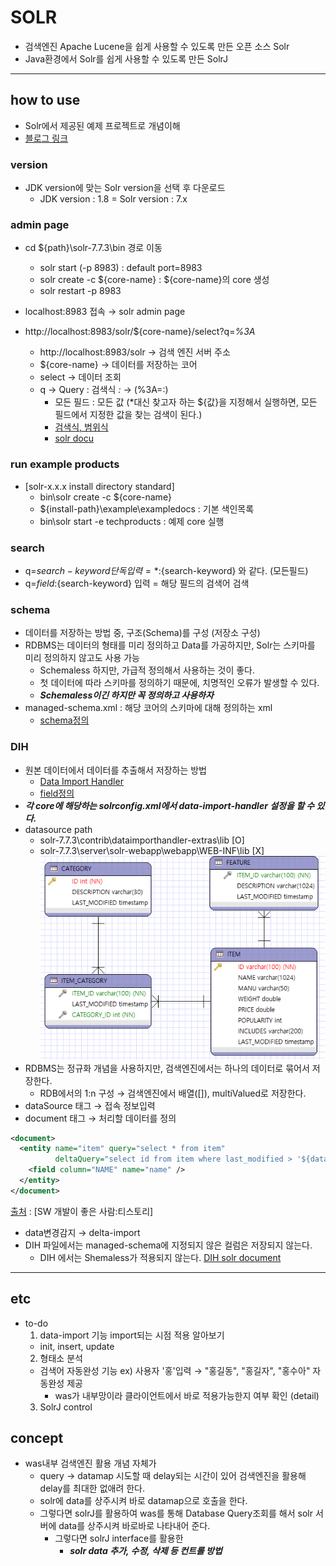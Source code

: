 # SOLR
- 검색엔진 Apache Lucene을 쉽게 사용할 수 있도록 만든 오픈 소스 Solr
- Java환경에서 Solr를 쉽게 사용할 수 있도록 만든 SolrJ

---

## how to use
- Solr에서 제공된 예제 프로젝트로 개념이해
- [블로그 링크](https://forest71.tistory.com/200) 

### version
- JDK version에 맞는 Solr version을 선택 후 다운로드
  - JDK version : 1.8 = Solr version : 7.x

### admin page 
- cd ${path}\solr-7.7.3\bin 경로 이동
  - solr start (-p 8983) : default port=8983
  - solr create -c ${core-name} : ${core-name}의 core 생성 
  - solr restart -p 8983
- localhost:8983 접속 → solr admin page

- http://localhost:8983/solr/${core-name}/select?q=*%3A*
  - http://localhost:8983/solr → 검색 엔진 서버 주소
  - ${core-name} → 데이터를 저장하는 코어
  - select → 데이터 조회
  - q → Query : 검색식 *:* → (%3A=:) 
    - 모든 필드 : 모든 값 (*대신 찾고자 하는 ${값}을 지정해서 실행하면, 모든 필드에서 지정한 값을 찾는 검색이 된다.)
    - [검색식, 범위식](https://forest71.tistory.com/201?category=628611)
    - [solr docu](https://www.solrtutorial.com/solr-query-syntax.html)
    
### run example products
- [solr-x.x.x install directory standard]
  - bin\solr create -c ${core-name}
  - ${install-path}\example\exampledocs : 기본 색인목록 
  - bin\solr start -e techproducts : 예제 core 실행

### search
- q=${search-keyword} 단독 입력 = *:${search-keyword} 와 같다. (모든필드)
- q=${field}:${search-keyword} 입력 = 해당 필드의 검색어 검색 

### schema
- 데이터를 저장하는 방법 중, 구조(Schema)를 구성 (저장소 구성)
- RDBMS는 데이터의 형태를 미리 정의하고 Data를 가공하지만, Solr는 스키마를 미리 정의하지 않고도 사용 가능
  - Schemaless 하지만, 가급적 정의해서 사용하는 것이 좋다.
  - 첫 데이터에 따라 스키마를 정의하기 때문에, 치명적인 오류가 발생할 수 있다. 
  - ***Schemaless이긴 하지만 꼭 정의하고 사용하자***
- managed-schema.xml : 해당 코어의 스키마에 대해 정의하는 xml
  - [schema정의](https://since.tistory.com/5)

### DIH
- 원본 데이터에서 데이터를 추출해서 저장하는 방법
  - [Data Import Handler](https://forest71.tistory.com/203?category=628611)
  - [field정의](https://m.blog.naver.com/PostView.naver?isHttpsRedirect=true&blogId=webmcr&logNo=220920656568)
- ***각 core에 해당하는 solrconfig.xml에서 data-import-handler 설정을 할 수 있다.***
- datasource path
  - solr-7.7.3\contrib\dataimporthandler-extras\lib [O]
  - solr-7.7.3\server\solr-webapp\webapp\WEB-INF\lib [X]
![Alt text](solr_ex_erd.png)
- RDBMS는 정규화 개념을 사용하지만, 검색엔진에서는 하나의 데이터로 묶어서 저장한다.
  - RDB에서의 1:n 구성 → 검색엔진에서 배열([]), multiValued로 저장한다.
- dataSource 태그 → 접속 정보입력
- document 태그 → 처리할 데이터를 정의
```xml
<document>
  <entity name="item" query="select * from item"
          deltaQuery="select id from item where last_modified > '${dataimporter.last_index_time}'">
    <field column="NAME" name="name" />
  </entity>
</document>
```
[출처](https://forest71.tistory.com/203?category=628611) : [SW 개발이 좋은 사람:티스토리]
- data변경감지 → delta-import
- DIH 파일에서는 managed-schema에 지정되지 않은 컬럼은 저장되지 않는다.
  - DIH 에서는 Shemaless가 적용되지 않는다.
[DIH solr document](https://solr.apache.org/guide/8_4/uploading-structured-data-store-data-with-the-data-import-handler.html#uploading-structured-data-store-data-with-the-data-import-handler)

---

## etc
- to-do
  1) data-import 기능 import되는 시점 적용 알아보기
    - init, insert, update
  2) 형태소 분석
    - 검색어 자동완성 기능
    ex) 사용자 '홍'입력 → "홍길동", "홍길자", "홍수아" 자동완성 제공
      - was가 내부망이라 클라이언트에서 바로 적용가능한지 여부 확인 (detail)
  3) SolrJ control
  
## concept
- was내부 검색엔진 활용 개념 자체가
  - query -> datamap 시도할 때 delay되는 시간이 있어 검색엔진을 활용해 delay를 최대한 없애려 한다.
  - solr에 data를 상주시켜 바로 datamap으로 호출을 한다.
  - 그렇다면 solrJ를 활용하여 was를 통해 Database Query조회를 해서 solr 서버에 data를 상주시켜 바로바로 나타내어 준다.
    - 그렇다면 solrJ interface를 활용한
      - ***solr data 추가, 수정, 삭제 등 컨트롤 방법***

